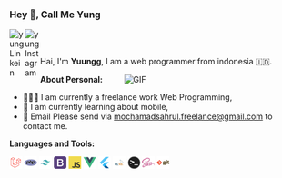 ### Hey 👋, Call Me Yung

<a href="https://www.linkedin.com/in/mochamad-syahrul-samsudin-bb06891a5/">
  <img align="left" alt="yungLinkein" width="27px"
    src="https://cdn.jsdelivr.net/npm/simple-icons@v3/icons/linkedin.svg" />
</a>
<a href="https://www.instagram.com/yuuunggg_">
  <img align="left" alt="yungInstagram" width="27px"
    src="https://cdn.jsdelivr.net/npm/simple-icons@v3/icons/instagram.svg" />
</a>
<br />
<br />

Hai, I'm **Yuungg**, I am a web programmer from indonesia 🇮🇩.

<img width="60%" align="right" alt="GIF" src="https://www.sagaratechnology.com/blog/wp-content/uploads/2020/09/4.gif" />

**About Personal:**

+ 👨🏽‍💻 I am currently a freelance work Web Programming,
+ 📱 I am currently learning about mobile,
+ 📧 Email Please send via mochamadsahrul.freelance@gmail.com to contact me.


**Languages and Tools:**

<code><img height="22"
    src="https://raw.githubusercontent.com/github/explore/80688e429a7d4ef2fca1e82350fe8e3517d3494d/topics/laravel/laravel.png"></code>
<code><img height="22"
    src="https://raw.githubusercontent.com/github/explore/80688e429a7d4ef2fca1e82350fe8e3517d3494d/topics/php/php.png"></code>
<code><img height="22"
    src="https://raw.githubusercontent.com/github/explore/80688e429a7d4ef2fca1e82350fe8e3517d3494d/topics/tailwind/tailwind.png"></code>
<code><img height="22"
    src="https://raw.githubusercontent.com/github/explore/80688e429a7d4ef2fca1e82350fe8e3517d3494d/topics/bootstrap/bootstrap.png"></code>
<code><img height="22"
    src="https://raw.githubusercontent.com/github/explore/80688e429a7d4ef2fca1e82350fe8e3517d3494d/topics/javascript/javascript.png"></code>
<code><img height="22"
    src="https://raw.githubusercontent.com/github/explore/80688e429a7d4ef2fca1e82350fe8e3517d3494d/topics/vue/vue.png"></code>
<code><img height="22"
    src="https://raw.githubusercontent.com/github/explore/80688e429a7d4ef2fca1e82350fe8e3517d3494d/topics/flutter/flutter.png"></code>
<code><img height="22"
    src="https://raw.githubusercontent.com/github/explore/80688e429a7d4ef2fca1e82350fe8e3517d3494d/topics/mysql/mysql.png"></code>
<code><img height="22"
    src="https://raw.githubusercontent.com/github/explore/80688e429a7d4ef2fca1e82350fe8e3517d3494d/topics/terminal/terminal.png"></code>
<code><img height="22"
    src="https://raw.githubusercontent.com/github/explore/80688e429a7d4ef2fca1e82350fe8e3517d3494d/topics/sass/sass.png"></code>
<code><img height="22"
    src="https://raw.githubusercontent.com/github/explore/80688e429a7d4ef2fca1e82350fe8e3517d3494d/topics/git/git.png"></code>